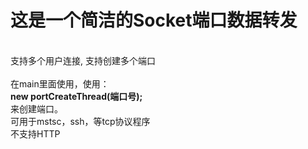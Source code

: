 <h1>这是一个简洁的Socket端口数据转发</h1>
<br />
支持多个用户连接, 支持创建多个端口
<br />
<br />
在main里面使用，使用：
<br />
<b>new portCreateThread(端口号);</b>
<br />
来创建端口。
<br />
可用于mstsc，ssh，等tcp协议程序
<br />
不支持HTTP
